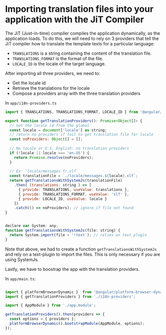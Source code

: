 # Importing translation files into your application with the JiT Compiler

The JiT (Just-in-time) compiler compiles the application dynamically, as the application loads. To do this, we will need to rely on 3 providers that tell the JiT compiler how to translate the template texts for a particular language:

   * `TRANSLATIONS` is a string containing the content of the translation file.
   * `TRANSLATIONS_FORMAT` is the format of the file.
   * `LOCALE_ID` is the locale of the target language.

After importing all three providers, we need to:
  * Get the locale id
  * Retrieve the translations for the locale
  * Compose a providers array with the three translation providers

In `app/i18n-providers.ts`

```javascript
import { TRANSLATIONS, TRANSLATIONS_FORMAT, LOCALE_ID } from '@angular/core';

export function getTranslationProviders(): Promise<Object[]> {
  // Get the locale id from the global
  const locale = document['locale'] as string;
  // return no providers if fail to get translation file for locale
  const noProviders: Object[] = [];
  
  // No locale or U.S. English: no translation providers
  if (!locale || locale === 'en-US') {
    return Promise.resolve(noProviders);
  }
  
  // Ex: 'locale/messages.fr.xlf`
  const translationFile = `./locale/messages.${locale}.xlf`;
  return getTranslationsWithSystemJs(translationFile)
    .then( (translations: string ) => [
      { provide: TRANSLATIONS, useValue: translations },
      { provide: TRANSLATIONS_FORMAT, useValue: 'xlf' },
      { provide: LOCALE_ID, useValue: locale }
    ])
    .catch(() => noProviders); // ignore if file not found
}


declare var System: any;
function getTranslationsWithSystemJs(file: string) {
  return System.import(file + '!text'); // relies on text plugin
}

```

Note that above, we had to create a function `getTranslationsWithSystemJs` and rely 
on a text-plugin to import the files. This is only necessary if you are using SystemJs.

Lastly, we have to boostrap the app with the translation providers.

In `app/main.ts`:

```javascript

import { platformBrowserDynamic }  from '@angular/platform-browser-dynamic';
import { getTranslationProviders } from './i18n-providers';

import { AppModule } from './app.module';

getTranslationProviders().then(providers => {
  const options = { providers };
  platformBrowserDynamic().bootstrapModule(AppModule, options);
});

```

